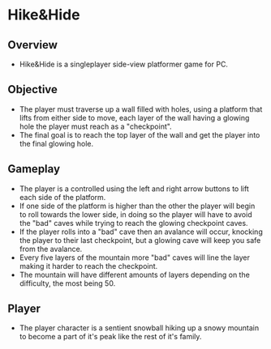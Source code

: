 # Hike&Hide

## Overview
- Hike&Hide is a singleplayer side-view platformer game for PC.

## Objective
- The player must traverse up a wall filled with holes, using a platform that lifts from either side to move, each layer of the wall having a glowing hole the player must reach as a "checkpoint".
- The final goal is to reach the top layer of the wall and get the player into the final glowing hole.

## Gameplay
- The player is a controlled using the left and right arrow buttons to lift each side of the platform.
- If one side of the platform is higher than the other the player will begin to roll towards the lower side, in doing so the player will have to avoid the "bad" caves while trying to reach the glowing checkpoint caves.
- If the player rolls into a "bad" cave then an avalance will occur, knocking the player to their last checkpoint, but a glowing cave will keep you safe from the avalance.
- Every five layers of the mountain more "bad" caves will line the layer making it harder to reach the checkpoint.
- The mountain will have different amounts of layers depending on the difficulty, the most being 50.

## Player
- The player character is a sentient snowball hiking up a snowy mountain to become a part of it's peak like the rest of it's family.
